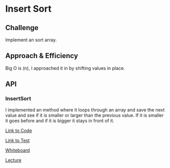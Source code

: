 # Insert Sort

## Challenge
Implement an sort array.

## Approach & Efficiency
Big O is (n), I approached it in by shifting values in place.

## API

### InsertSort
I implemented an method where it loops through an array and save the next value and see if it is smaller or larger than the previous value. If it is smaller it goes before and if it is bigger it stays in front of it.

[Link to Code](../401codechallenges/src/main/java/Insertsort/InsertSort.java)

[Link to Test](../401codechallenges/src/test/java/Insertsort/InsertSortTest.java)

[Whiteboard](../assets/insertsort.jpg)

[Lecture](https://github.com/Antberry/data-structures-and-algorithms/blob/master/401codechallenges/src/main/java/Insertsort/Lecture-notes.md)
